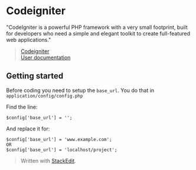 ﻿
# Codeigniter
"CodeIgniter is a powerful PHP framework with a very small footprint, built for developers who need a simple and elegant toolkit to create full-featured web applications."
>[Codeigniter](https://codeigniter.com)<br>
>[User documentation](https://codeigniter.com/user_guide/)

## Getting started
Before coding you need to setup the `base_url`. You do that in `application/config/config.php`

Find the line:
```
$config['base_url'] = '';
```
And replace it for:
```
$config['base_url'] = 'www.example.com';
OR
$config['base_url'] = 'localhost/project';
```

> Written with [StackEdit](https://stackedit.io/).
